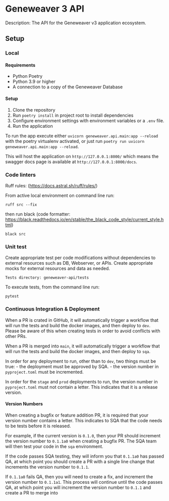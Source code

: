 # Geneweaver 3 API

Description: The API for the Geneweaver v3 application ecosystem.

## Setup

### Local

#### Requirements

- Python Poetry
- Python 3.9 or higher
- A connection to a copy of the Geneweaver Database

#### Setup

1. Clone the repository
2. Run `poetry install` in project root to install dependencies
3. Configure environment settings with environment variables or a `.env` file.
4. Run the application

To run the app execute either `uvicorn geneweaver.api.main:app --reload` with the poetry
virtualenv activated, or just run `poetry run uvicorn geneweaver.api.main:app --reload`.

This will host the application on `http://127.0.0.1:8000/` which means the swagger docs
page is available at `http://127.0.0.1:8000/docs`.

### Code linters

Ruff rules: (https://docs.astral.sh/ruff/rules/)

From active local environment on command line run:

    ruff src --fix

then run black (code formatter: https://black.readthedocs.io/en/stable/the_black_code_style/current_style.html)

    black src

### Unit test

Create appropriate test per code modifications without dependencies to external resources 
such as DB, Webserver, or APIs. Create appropriate mocks for external resources and data as needed.

    Tests directory: geneweaver-api/tests

To execute tests, from the command line run:

    pytest 

### Continuous Integration & Deployment
When a PR is crated in GitHub, it will automatically trigger a workflow that will run 
the tests and build the docker images, and then deploy to `dev`. Please be aware of this
when creating tests in order to avoid conflicts with other PRs.

When a PR is merged into `main`, it will automatically trigger a workflow that will run
the tests and build the docker images, and then deploy to `sqa`.

In order for any deployment to run, other than to `dev`, two things must be true:
    - the deployment must be approved by SQA.
    - the version number in `pyproject.toml` must be incremented.

In order for the `stage` and `prod` deployments to run, the version number in 
`pyproject.toml` must not contain a letter. This indicates that it is a release version.

#### Version Numbers
When creating a bugfix or feature addition PR, it is required that your version number
contains a letter. This indicates to SQA that the code needs to be tests before it is 
released. 

For example, if the current version is `0.1.0`, then your PR should increment
the version number to `0.1.1a0` when creating a bugfix PR. The SQA team will then
test your code in the `sqa` environment. 

If the code passes SQA testing, they will inform you that `0.1.1a0` has passed QA, at 
which point you should create a PR with a single line change that increments the version
number to `0.1.1`.

If `0.1.1a0` fails QA, then you will need to create a fix, and increment the version
number to `0.1.1a1`. This process will continue until the code passes QA, at which
point you will increment the version number to `0.1.1` and create a PR to merge into
